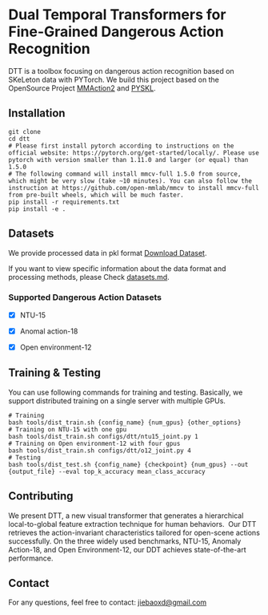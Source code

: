 # Dual Temporal Transformers for Fine-Grained Dangerous Action Recognition

DTT is a toolbox focusing on dangerous action recognition based on SKeLeton data with PYTorch. We build this project based on the OpenSource Project [MMAction2](https://github.com/open-mmlab/mmaction2) and [PYSKL](https://github.com/kennymckormick/pyskl.git).

## Installation
```shell
git clone 
cd dtt
# Please first install pytorch according to instructions on the official website: https://pytorch.org/get-started/locally/. Please use pytorch with version smaller than 1.11.0 and larger (or equal) than 1.5.0
# The following command will install mmcv-full 1.5.0 from source, which might be very slow (take ~10 minutes). You can also follow the instruction at https://github.com/open-mmlab/mmcv to install mmcv-full from pre-built wheels, which will be much faster.
pip install -r requirements.txt
pip install -e .
```


## Datasets
We provide processed data in pkl format [Download Dataset](https://drive.google.com/drive/folders/1KExekOP4OPZLkJykNRXV0pek0M6Jx_f7?usp=sharing).

If you want to view specific information about the data format and processing methods, please Check [datasets.md](/tools/data/README.md).

### Supported Dangerous Action Datasets
- [x] NTU-15
- [x] Anomal action-18
- [x] Open environment-12



## Training & Testing

You can use following commands for training and testing. Basically, we support distributed training on a single server with multiple GPUs.
```shell
# Training
bash tools/dist_train.sh {config_name} {num_gpus} {other_options}
# Training on NTU-15 with one gpu
bash tools/dist_train.sh configs/dtt/ntu15_joint.py 1
# Training on Open environment-12 with four gpus
bash tools/dist_train.sh configs/dtt/o12_joint.py 4
# Testing
bash tools/dist_test.sh {config_name} {checkpoint} {num_gpus} --out {output_file} --eval top_k_accuracy mean_class_accuracy
```


## Contributing

We present DTT, a new visual transformer that generates a hierarchical local-to-global feature extraction technique for human behaviors. 
Our DTT retrieves the action-invariant characteristics tailored for open-scene actions successfully. On the three widely used benchmarks, NTU-15, Anomaly Action-18, and Open Environment-12, our DDT achieves state-of-the-art performance. 

## Contact

For any questions, feel free to contact: jiebaoxd@gmail.com
